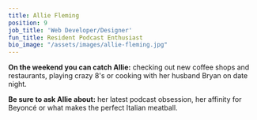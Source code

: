 ```yaml
---
title: Allie Fleming
position: 9
job_title: 'Web Developer/Designer'
fun_title: Resident Podcast Enthusiast
bio_image: "/assets/images/allie-fleming.jpg"
---
```


**On the weekend you can catch Allie:** checking out new coffee shops and restaurants, playing crazy 8's or cooking with her husband Bryan on date night.

**Be sure to ask Allie about:** her latest podcast obsession, her affinity for Beyoncé or what makes the perfect Italian meatball.
